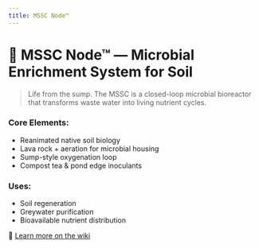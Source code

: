 ```yaml
---
title: MSSC Node™
---
```


# 🧫 MSSC Node™ — Microbial Enrichment System for Soil

> Life from the sump. The MSSC is a closed-loop microbial bioreactor that transforms waste water into living nutrient cycles.

### Core Elements:
- Reanimated native soil biology
- Lava rock + aeration for microbial housing
- Sump-style oxygenation loop
- Compost tea & pond edge inoculants

### Uses:
- Soil regeneration
- Greywater purification
- Bioavailable nutrient distribution

🔗 [Learn more on the wiki](https://github.com/justindbilyeu/SunShare-Connect-Initiative-/wiki/SunShare-MSSC-Node%E2%84%A2)
